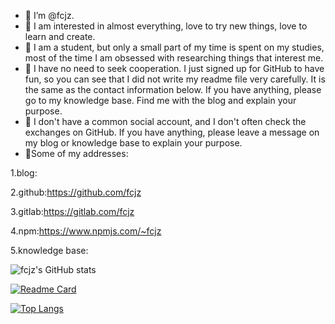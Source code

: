 - 📝 I’m @fcjz.
- 📑 I am interested in almost everything, love to try new things, love to learn and create.
- 📄 I am a student, but only a small part of my time is spent on my studies, most of the time I am obsessed with researching things that interest me.
- 📃 I have no need to seek cooperation. I just signed up for GitHub to have fun, so you can see that I did not write my readme file very carefully. It is the same as the contact information below. If you have anything, please go to my knowledge base. Find me with the blog and explain your purpose.
- 📰 I don't have a common social account, and I don't often check the exchanges on GitHub. If you have anything, please leave a message on my blog or knowledge base to explain your purpose.
- 📓Some of my addresses:

1.blog:

2.github:https://github.com/fcjz

3.gitlab:https://gitlab.com/fcjz

4.npm:https://www.npmjs.com/~fcjz

5.knowledge base:

<!---
fcjz/fcjz is a ✨ special ✨ repository because its `README.md` (this file) appears on your GitHub profile.
You can click the Preview link to take a look at your changes.
--->
![fcjz's GitHub stats](https://github-readme-stats.vercel.app/api?username=fcjz&theme=graywhite&show_icons=true)

[![Readme Card](https://github-readme-stats.vercel.app/api/pin/?username=fcjz&repo=github-readme-stats)](https://github.com/fcjz/github-readme-stats)

[![Top Langs](https://github-readme-stats.vercel.app/api/top-langs/?username=fcjz&layout=compact)](https://github.com/fcjz/github-readme-stats)
